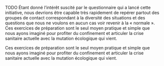 TODO Étant donné l’intérêt suscité par le questionnaire qui a lancé cette initiative, nous devrions être capable très rapidement de repérer partout des groupes de contact correspondant à la diversité des situations et des questions que nous ne voulons en aucun cas voir revenir à la « normale ». 
Ces exercices de préparation sont le seul moyen pratique et simple que nous ayons imaginé pour profiter du confinement et articuler la crise sanitaire actuelle avec la mutation écologique qui vient.  

Ces exercices de préparation sont le seul moyen pratique et simple que nous ayons imaginé pour profiter du confinement et articuler la crise sanitaire actuelle avec la mutation écologique qui vient.  
